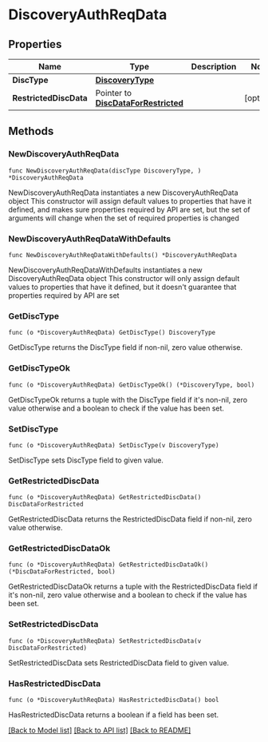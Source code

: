 # DiscoveryAuthReqData

## Properties

Name | Type | Description | Notes
------------ | ------------- | ------------- | -------------
**DiscType** | [**DiscoveryType**](DiscoveryType.md) |  | 
**RestrictedDiscData** | Pointer to [**DiscDataForRestricted**](DiscDataForRestricted.md) |  | [optional] 

## Methods

### NewDiscoveryAuthReqData

`func NewDiscoveryAuthReqData(discType DiscoveryType, ) *DiscoveryAuthReqData`

NewDiscoveryAuthReqData instantiates a new DiscoveryAuthReqData object
This constructor will assign default values to properties that have it defined,
and makes sure properties required by API are set, but the set of arguments
will change when the set of required properties is changed

### NewDiscoveryAuthReqDataWithDefaults

`func NewDiscoveryAuthReqDataWithDefaults() *DiscoveryAuthReqData`

NewDiscoveryAuthReqDataWithDefaults instantiates a new DiscoveryAuthReqData object
This constructor will only assign default values to properties that have it defined,
but it doesn't guarantee that properties required by API are set

### GetDiscType

`func (o *DiscoveryAuthReqData) GetDiscType() DiscoveryType`

GetDiscType returns the DiscType field if non-nil, zero value otherwise.

### GetDiscTypeOk

`func (o *DiscoveryAuthReqData) GetDiscTypeOk() (*DiscoveryType, bool)`

GetDiscTypeOk returns a tuple with the DiscType field if it's non-nil, zero value otherwise
and a boolean to check if the value has been set.

### SetDiscType

`func (o *DiscoveryAuthReqData) SetDiscType(v DiscoveryType)`

SetDiscType sets DiscType field to given value.


### GetRestrictedDiscData

`func (o *DiscoveryAuthReqData) GetRestrictedDiscData() DiscDataForRestricted`

GetRestrictedDiscData returns the RestrictedDiscData field if non-nil, zero value otherwise.

### GetRestrictedDiscDataOk

`func (o *DiscoveryAuthReqData) GetRestrictedDiscDataOk() (*DiscDataForRestricted, bool)`

GetRestrictedDiscDataOk returns a tuple with the RestrictedDiscData field if it's non-nil, zero value otherwise
and a boolean to check if the value has been set.

### SetRestrictedDiscData

`func (o *DiscoveryAuthReqData) SetRestrictedDiscData(v DiscDataForRestricted)`

SetRestrictedDiscData sets RestrictedDiscData field to given value.

### HasRestrictedDiscData

`func (o *DiscoveryAuthReqData) HasRestrictedDiscData() bool`

HasRestrictedDiscData returns a boolean if a field has been set.


[[Back to Model list]](../README.md#documentation-for-models) [[Back to API list]](../README.md#documentation-for-api-endpoints) [[Back to README]](../README.md)


